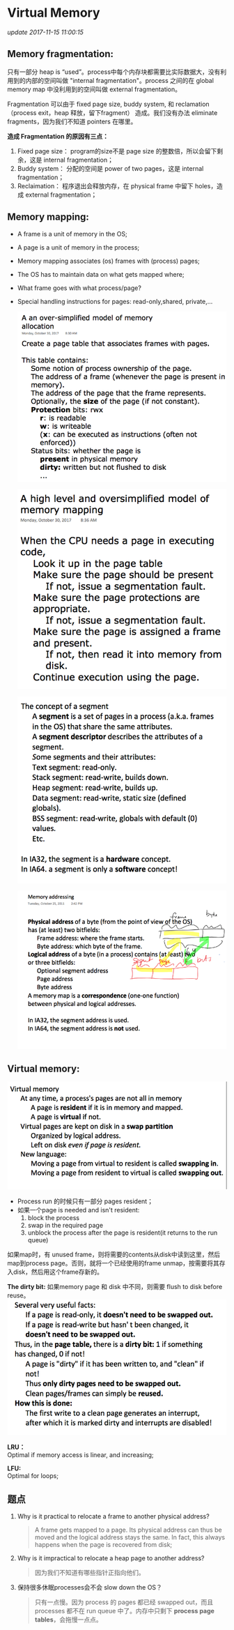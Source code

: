# Virtual Memory

_update 2017-11-15 11:00:15_

## Memory fragmentation:

只有一部分 heap is “used”。process中每个内存块都需要比实际数据大，没有利用到的内部的空间叫做 "internal fragmentation"。process 之间的在 global memory map 中没利用到的空间叫做 external fragmentation。

Fragmentation 可以由于 fixed page size, buddy system, 和 reclamation（process exit，heap 释放，留下fragment） 造成。我们没有办法 eliminate fragments，因为我们不知道 pointers 在哪里。

**造成 Fragmentation 的原因有三点：**

1. Fixed page size： program的size不是 page size 的整数倍，所以会留下剩余，这是 internal fragmentation；
2. Buddy system： 分配的空间是 power of two pages，这是 internal fragmentation；
3. Reclaimation： 程序退出会释放内存，在 physical frame 中留下 holes，造成 external fragmentation；

## Memory mapping:

* A frame is a unit of memory in the OS;
* A page is a unit of memory  in the process;
* Memory mapping associates \(os\) frames with \(process\) pages;
* The OS has to maintain data on what gets mapped where;
* What frame goes with what process/page?
* Special handling instructions for pages: read-only,shared, private,...

  ![](../.gitbook/assets/screen-shot-2017-11-15-at-11.42.56-am%20%281%29.png)

  ![](../.gitbook/assets/Screen%20Shot%202017-11-15%20at%2012.13.57%20PM%20%281%29.png)

  ![](../.gitbook/assets/Screen%20Shot%202017-11-15%20at%2012.17.55%20PM.png)

  ![](../.gitbook/assets/screen-shot-2017-11-15-at-12.20.26-pm.png)

## Virtual memory:

![](../.gitbook/assets/Screen%20Shot%202017-11-15%20at%2012.26.19%20PM.png)

* Process run 的时候只有一部分 pages resident；
* 如果一个page is needed and isn't resident:
  1. block the process
  2. swap in the required page
  3. unblock the process after the page is resident\(it returns to the run queue\)

如果map时，有 unused frame，则将需要的contents从disk中读到这里，然后map到process page。否则，就将一个已经使用的frame unmap，按需要将其存入disk，然后用这个frame存新的。

**The dirty bit:** 如果memory page 和 disk 中不同，则需要 flush to disk before reuse。 ![](../.gitbook/assets/screen-shot-2017-11-15-at-1.05.03-pm%20%281%29%20%281%29.png)

**LRU：**  
Optimal if memory access is linear, and increasing;

**LFU:**  
Optimal for loops;

## 题点

1. Why is it practical to relocate a frame to another physical address?

   > A frame gets mapped to a page. Its physical address can thus be moved and the logical address stays the same. In fact, this always happens when the page is recovered from disk;

2. Why is it impractical to relocate a heap page to another address?

   > 因为我们不知道有哪些指针正指向他们。

3. 保持很多休眠processes会不会 slow down the OS？

   > 只有一点慢。因为 process 的 pages 都已经 swapped out，而且 processes 都不在 run queue 中了。内存中只剩下 **process page tables**，会拖慢一点点。

